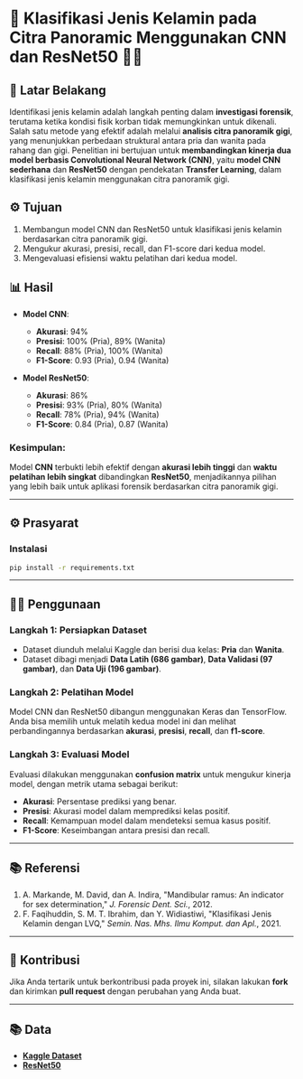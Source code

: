 # 🦷 Klasifikasi Jenis Kelamin pada Citra Panoramic Menggunakan CNN dan ResNet50 🧑‍🔬

## 📖 Latar Belakang
Identifikasi jenis kelamin adalah langkah penting dalam **investigasi forensik**, terutama ketika kondisi fisik korban tidak memungkinkan untuk dikenali. Salah satu metode yang efektif adalah melalui **analisis citra panoramik gigi**, yang menunjukkan perbedaan struktural antara pria dan wanita pada rahang dan gigi. Penelitian ini bertujuan untuk **membandingkan kinerja dua model berbasis Convolutional Neural Network (CNN)**, yaitu **model CNN sederhana** dan **ResNet50** dengan pendekatan **Transfer Learning**, dalam klasifikasi jenis kelamin menggunakan citra panoramik gigi.

## ⚙️ Tujuan
1. Membangun model CNN dan ResNet50 untuk klasifikasi jenis kelamin berdasarkan citra panoramik gigi.
2. Mengukur akurasi, presisi, recall, dan F1-score dari kedua model.
3. Mengevaluasi efisiensi waktu pelatihan dari kedua model.

## 📊 Hasil
- **Model CNN**:
  - **Akurasi**: 94%
  - **Presisi**: 100% (Pria), 89% (Wanita)
  - **Recall**: 88% (Pria), 100% (Wanita)
  - **F1-Score**: 0.93 (Pria), 0.94 (Wanita)

- **Model ResNet50**:
  - **Akurasi**: 86%
  - **Presisi**: 93% (Pria), 80% (Wanita)
  - **Recall**: 78% (Pria), 94% (Wanita)
  - **F1-Score**: 0.84 (Pria), 0.87 (Wanita)

### Kesimpulan:
Model **CNN** terbukti lebih efektif dengan **akurasi lebih tinggi** dan **waktu pelatihan lebih singkat** dibandingkan **ResNet50**, menjadikannya pilihan yang lebih baik untuk aplikasi forensik berdasarkan citra panoramik gigi.

---

## ⚙️ Prasyarat

### Instalasi
```bash
pip install -r requirements.txt
```

---

## 🧑‍💻 Penggunaan
### Langkah 1: Persiapkan Dataset
- Dataset diunduh melalui Kaggle dan berisi dua kelas: **Pria** dan **Wanita**.
- Dataset dibagi menjadi **Data Latih (686 gambar)**, **Data Validasi (97 gambar)**, dan **Data Uji (196 gambar)**.

### Langkah 2: Pelatihan Model
Model CNN dan ResNet50 dibangun menggunakan Keras dan TensorFlow. Anda bisa memilih untuk melatih kedua model ini dan melihat perbandingannya berdasarkan **akurasi**, **presisi**, **recall**, dan **f1-score**.

### Langkah 3: Evaluasi Model
Evaluasi dilakukan menggunakan **confusion matrix** untuk mengukur kinerja model, dengan metrik utama sebagai berikut:

- **Akurasi**: Persentase prediksi yang benar.
- **Presisi**: Akurasi model dalam memprediksi kelas positif.
- **Recall**: Kemampuan model dalam mendeteksi semua kasus positif.
- **F1-Score**: Keseimbangan antara presisi dan recall.

---

## 📚 Referensi
1. A. Markande, M. David, dan A. Indira, "Mandibular ramus: An indicator for sex determination," *J. Forensic Dent. Sci.*, 2012.
2. F. Faqihuddin, S. M. T. Ibrahim, dan Y. Widiastiwi, "Klasifikasi Jenis Kelamin dengan LVQ," *Semin. Nas. Mhs. Ilmu Komput. dan Apl.*, 2021.

---

## 💬 Kontribusi
Jika Anda tertarik untuk berkontribusi pada proyek ini, silakan lakukan **fork** dan kirimkan **pull request** dengan perubahan yang Anda buat.

---

## 📚 Data
- [**Kaggle Dataset**](https://www.kaggle.com)
- [**ResNet50**](https://keras.io/api/applications/resnet/#resnet50-function)
```
